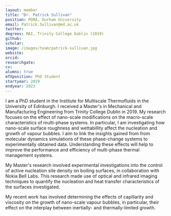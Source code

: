 ```yaml
---
layout: member
title: "Dr. Patrick Sullivan"
position: PDRA, Durham University
email: Patrick.Sullivan@ed.ac.uk
twitter: 
degrees: MAI, Trinity College Dublin (2019)
github: 
scholar: 
image: /images/team/patrick-sullivan.jpg
website: 
orcid:
researchgate: 	
cv: 
alumni: true
mfXposition: PhD Student
startyear: 2019
endyear: 2023
---
```


I am a PhD student in the Institute for Multiscale Thermofluids in the University of Edinburgh. I received a Master's in Mechanical and Manufacturing Engineering from Trinity College Dublin in 2019. My research focuses on the effect of nano-scale modifications on the macro-scale characteristics of multi-phase systems. In particular, I am investigating how nano-scale surface roughness and wettabillity affect the nucleation and growth of vapour bubbles. I aim to link the insights gained from from molecular dynamics simulations of these phase-change systems to experimentally obtained data. Understanding these effects will help to improve the performance and efficiency of multi-phase thermal management systems. 

My Master's research involved experimental investigations into the control of active nucleation site density on boiling surfaces, in collaboration with Nokia Bell Labs. This research made use of optical and infrared imaging techniques to quantify the nucleation and heat transfer characteristics of the surfaces investigated.

My recent work has involved determining the effects of capillarity and viscosity on the growth of nano-scale vapour bubbles, in particular, their effect on the interplay between inertially- and thermally-limited growth.
